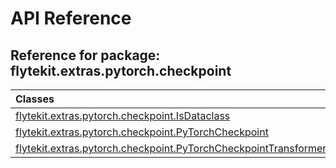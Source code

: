 # API Reference

## Reference for package: flytekit.extras.pytorch.checkpoint

| Classes  |
| :------------- |
| [flytekit.extras.pytorch.checkpoint.IsDataclass](flytekit_extras_pytorch_checkpoint_isdataclass) |
| [flytekit.extras.pytorch.checkpoint.PyTorchCheckpoint](flytekit_extras_pytorch_checkpoint_pytorchcheckpoint) |
| [flytekit.extras.pytorch.checkpoint.PyTorchCheckpointTransformer](flytekit_extras_pytorch_checkpoint_pytorchcheckpointtransformer) |
